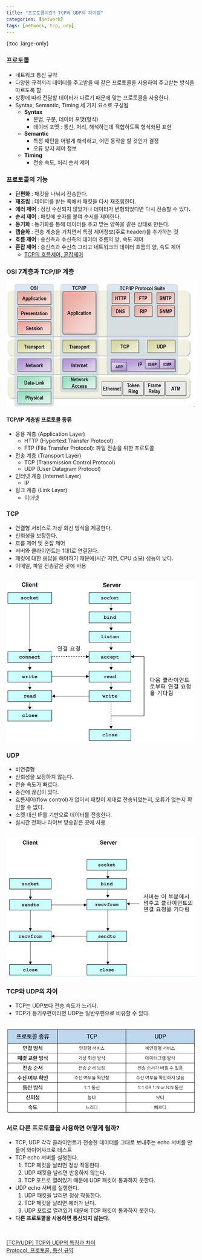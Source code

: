 ```yaml
---
title: "프로토콜이란? TCP와 UDP의 차이점"
categories: [Network]
tags: [network, tcp, udp]
---
```


{:toc .large-only}

### 프로토콜

- 네트워크 통신 규약
- 다양한 규격끼리 데이터를 주고받을 때 같은 프로토콜을 사용하여 주고받는 방식을 따르도록 함
- 상황에 따라 전달할 데이터가 다르기 때문에 맞는 프로토콜을 사용한다.
- Syntax, Semantic, Timing 세 가지 요소로 구성됨
  - **Syntax**
    - 문법, 구문, 데이터 포맷(형식)
    - 데이터 포멧 : 통신, 처리, 해석하는데 적합하도록 형식화된 표현
  - **Semantic**
    - 특정 패턴을 어떻게 해석하고, 어떤 동작을 할 것인가 결정
    - 오류 방지 제어 정보
  - **Timing**
    - 전송 속도, 처리 순서 제어

### 프로토콜의 기능

- **단편화** : 패킷을 나눠서 전송한다.
- **재조립** : 데이터를 받는 쪽에서 패킷을 다시 재조립한다.
- **에러 제어** : 정상 수신되지 않았거나 데이터가 변형되었다면 다시 전송할 수 있다.
- **순서 제어** : 패킷에 숫자를 붙여 순서를 제어한다.
- **동기화** : 동기화를 통해 데이터를 주고 받는 양쪽을 같은 상태로 만든다.
- **캡슐화** : 전송 계층을 거치면서 특정 제어정보(주로 header)를 추가하는 것
- **흐름 제어** : 송신측과 수신측의 데이터 흐름의 양, 속도 제어
- **혼잡 제어** : 송신측과 수신측 그리고 네트워크의 데이터 흐름의 양, 속도 제어
  - [TCP의 흐름제어, 혼잡제어](https://jwprogramming.tistory.com/36)

### OSI 7계층과 TCP/IP 계층

<img src="../../assets/img/blog/network/2021-07-29-TCP-UDP_01.jpeg"/>

#### TCP/IP 계층별 프로토콜 종류

- 응용 계층 (Application Layer)
  - HTTP (Hypertext Transfer Protocol)
  - FTP (File Transfer Protocol): 파일 전송을 위한 프로토콜
- 전송 계층 (Transport Layer)
  - TCP (Transmission Control Protocol)
  - UDP (User Datagram Protocol)
- 인터넷 계층 (Internet Layer)
  - IP
- 링크 계층 (Link Layer)
  - 이더넷

### TCP

- 연결형 서비스로 가상 회선 방식을 제공한다.
- 신뢰성을 보장한다.
- 흐름 제어 및 혼잡 제어
- 서버와 클라이언트는 1대1로 연결된다.
- 패킷에 대한 응답을 해야하기 때문에(시간 지연, CPU 소모) 성능이 낮다.
- 이메일, 파일 전송같은 곳에 사용

<br/>

<img src="../../assets/img/blog/network/2021-07-29-TCP-UDP_02.png" width="500" height="auto"/>

### UDP

- 비연결형
- 신뢰성을 보장하지 않는다.
- 전송 속도가 빠르다.
- 중간에 끊김이 있다.
- 흐름제어(flow control)가 없어서 패킷이 제대로 전송되었는지, 오류가 없는지 확인할 수 없다.
- 소켓 대신 IP를 기반으로 데이터를 전송한다.
- 실시간 전화나 라이브 방송같은 곳에 사용

<br/>

<img src="../../assets/img/blog/network/2021-07-29-TCP-UDP_03.png" width="500" height="auto"/>

### TCP와 UDP의 차이

- TCP는 UDP보다 전송 속도가 느리다.
- TCP가 등기우편이라면 UDP는 일반우편으로 비유할 수 있다.

<br/>

<img src="../../assets/img/blog/network/2021-07-29-TCP-UDP_04.png" width="500" height="auto"/>

### 서로 다른 프로토콜을 사용하면 어떻게 될까?

- TCP, UDP 각각 클라이언트가 전송한 데이터를 그대로 보내주는 echo 서버를 만들어 와이어샤크로 테스트
- TCP echo 서버를 실행한다.
  1. TCP 패킷을 날리면 정상 작동한다.
  1. UDP 패킷을 날리면 반응하지 않는다.
  1. TCP 포트로 열려있기 때문에 UDP 패킷이 통과하지 못한다.
- UDP echo 서버를 실행한다.
  1. UDP 패킷을 날리면 정상 작동한다.
  1. TCP 패킷을 날리면 에러가 난다.
  1. UDP 포트로 열려있기 때문에 TCP 패킷이 통과하지 못한다.
- **다른 프로토콜을 사용하면 통신되지 않는다.**

<br/>

[[TCP/UDP] TCP와 UDP의 특징과 차이](https://mangkyu.tistory.com/15)<br/>
[Protocol, 프로토콜, 통신 규약](http://www.ktword.co.kr/test/view/view.php?m_temp1=432)

